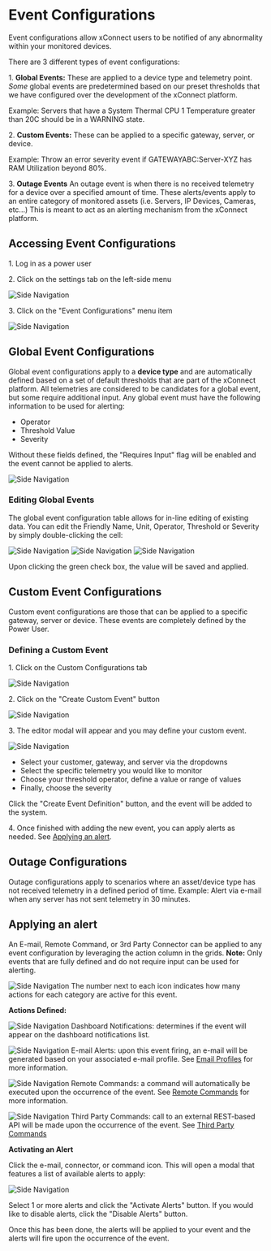 # Event Configurations
Event configurations allow xConnect users to be notified of any abnormality within your monitored devices. 

There are 3 different types of event configurations: 

1\. **Global Events:** These are applied to a device type and telemetry point. _Some_ global events are predetermined based on our preset thresholds that we have configured over the development of the xConnect platform.

Example: Servers that have a System Thermal CPU 1 Temperature greater than 20C should be in a WARNING state.

2\. **Custom Events:** These can be applied to a specific gateway, server, or device. 

Example: Throw an error severity event if GATEWAYABC:Server-XYZ has RAM Utilization beyond 80%.

3\. **Outage Events** An outage event is when there is no received telemetry for a device over a specified amount of time. These alerts/events apply to an entire category of monitored assets (i.e. Servers, IP Devices, Cameras, etc...) This is meant to act as an alerting mechanism from the xConnect platform. 

## Accessing Event Configurations
1\. Log in as a power user

2\. Click on the settings tab on the left-side menu 

![Side Navigation](images/menu_settings.png "")

3\. Click on the "Event Configurations" menu item

![Side Navigation](images/settings_event_configs.png "")

## Global Event Configurations
Global event configurations apply to a **device type** and are automatically defined based on a set of default thresholds that are part of the xConnect platform.
All telemetries are considered to be candidates for a global event, but some require additional input. 
Any global event must have the following information to be used for alerting: 

  - Operator
  - Threshold Value
  - Severity
  
Without these fields defined, the "Requires Input" flag will be enabled and the event cannot be applied to alerts. 

![Side Navigation](images/settings_events_requiresInput.png "")

### Editing Global Events
The global event configuration table allows for in-line editing of existing data. You can edit the Friendly Name, Unit, Operator, Threshold or Severity by simply double-clicking the cell: 

![Side Navigation](images/settings_event_editUnit.png "") ![Side Navigation](images/arrow.png "")  ![Side Navigation](images/settings_events_editing.png "")

Upon clicking the green check box, the value will be saved and applied.

## Custom Event Configurations
Custom event configurations are those that can be applied to a specific gateway, server or device. These events are completely defined by the Power User. 

### Defining a Custom Event
1\. Click on the Custom Configurations tab

![Side Navigation](images/events_custom_configs.png "")

2\. Click on the "Create Custom Event" button

![Side Navigation](images/events_create_custom.png "")

3\. The editor modal will appear and you may define your custom event. 

![Side Navigation](images/events_custom_event_editor.png "")

   - Select your customer, gateway, and server via the dropdowns
   - Select the specific telemetry you would like to monitor
   - Choose your threshold operator, define a value or range of values
   - Finally, choose the severity
   
Click the "Create Event Definition" button, and the event will be added to the system.

4\. Once finished with adding the new event, you can apply alerts as needed. See [Applying an alert](#applying-an-alert). 


## Outage Configurations
Outage configurations apply to scenarios where an asset/device type has not received telemetry in a defined period of time. 
Example: Alert via e-mail when any server has not sent telemetry in 30 minutes. 

## Applying an alert
An E-mail, Remote Command, or 3rd Party Connector can be applied to any event configuration by leveraging the action column in the grids.
**Note:** Only events that are fully defined and do not require input can be used for alerting. 

![Side Navigation](images/events_actions.png "")
The number next to each icon indicates how many actions for each category are active for this event.

**Actions Defined:** 

![Side Navigation](images/dashboard_notification_icon.png "") Dashboard Notifications: determines if the event will appear on the dashboard notifications list.

![Side Navigation](images/event_email.png "") E-mail Alerts: upon this event firing, an e-mail will be generated based on your associated e-mail profile. See [Email Profiles](/xconnect_docs/Usage_ManageEmailProfiles) for more information. 

![Side Navigation](images/event_remote_command.png "") Remote Commands: a command will automatically be executed upon the occurrence of the event. See [Remote Commands](/xconnect_docs/Usage_ManageRemoteCommands) for more information.

![Side Navigation](images/event_third_party.png "") Third Party Commands: call to an external REST-based API will be made upon the occurrence of the event. See [Third Party Commands](/xconnect_docs/Usage_ManageConnectors)

**Activating an Alert**

Click the e-mail, connector, or command icon. This will open a modal that features a list of available alerts to apply: 

![Side Navigation](images/alerts_management.png "") 

Select 1 or more alerts and click the "Activate Alerts" button. If you would like to disable alerts, click the "Disable Alerts" button.

Once this has been done, the alerts will be applied to your event and the alerts will fire upon the occurrence of the event. 

